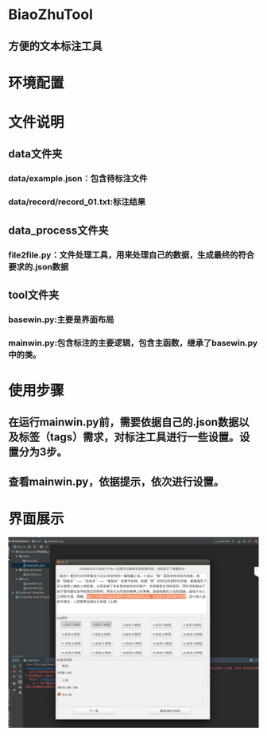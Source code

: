 # BiaoZhuTool
## 方便的文本标注工具
# 环境配置
# 文件说明
## data文件夹
###   data/example.json：包含待标注文件
###   data/record/record_01.txt:标注结果
## data_process文件夹
###   file2file.py：文件处理工具，用来处理自己的数据，生成最终的符合要求的.json数据
## tool文件夹
###   basewin.py:主要是界面布局
###   mainwin.py:包含标注的主要逻辑，包含主函数，继承了basewin.py中的类。
# 使用步骤
## 在运行mainwin.py前，需要依据自己的.json数据以及标签（tags）需求，对标注工具进行一些设置。设置分为3步。
## 查看mainwin.py，依据提示，依次进行设置。
# 界面展示
![](https://github.com/GHY73/BiaoZhuTool/blob/master/%E6%A0%87%E6%B3%A8%E4%B8%BB%E7%95%8C%E9%9D%A2.png?raw=true)
